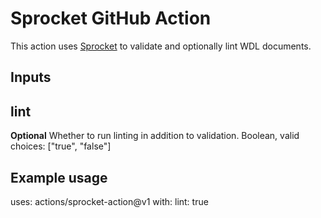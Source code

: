 # Sprocket GitHub Action
This action uses [Sprocket](https://github.com/stjude-rust-labs/sprocket) to validate and optionally lint WDL documents.

## Inputs
## lint
**Optional** Whether to run linting in addition to validation. Boolean, valid choices: ["true", "false"]

## Example usage
uses: actions/sprocket-action@v1
with:
    lint: true